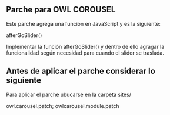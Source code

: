Parche para OWL COROUSEL
------------------------
Este parche agrega una función en JavaScript y es la siguiente:

afterGoSlider()

Implementar la función afterGoSlider() y dentro de ello agragar la funcionalidad según necesidad para cuando el slider se traslada.

Antes de aplicar el parche considerar lo siguiente
--------------------------------------------------
Para aplicar el parche ubucarse en la carpeta sites/

owl.carousel.patch;
owlcarousel.module.patch


